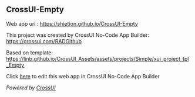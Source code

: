 ## CrossUI-Empty
Web app url : https://shietion.github.io/CrossUI-Empty

This project was created by CrossUI No-Code App Builder: https://crossui.com/RADGithub

Based on template: https://linb.github.io/CrossUI_Assets/assets/projects/Simple/xui_project_tpl_Empty

Click [here](https://crossui.com/RADGithub/#!from=github&owner=shietion&repo=CrossUI-Empty) to edit this web app in CrossUI No-Code App Builder

<i>Powered by [CrossUI](https://crossui.com)</i>
